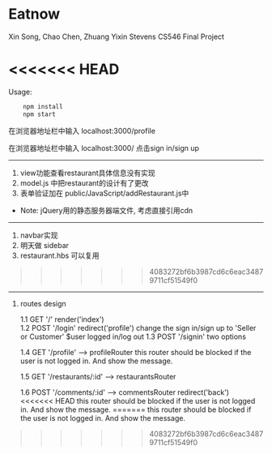 # Eatnow

Xin Song, Chao Chen, Zhuang Yixin
Stevens CS546 Final Project

<<<<<<< HEAD
=======
Usage: 

```javascript
    npm install 
    npm start
```
在浏览器地址栏中输入 localhost:3000/profile        

在浏览器地址栏中输入 localhost:3000/  点击sign in/sign up

---

1. view功能查看restaurant具体信息没有实现 
2. model.js 中把restaurant的设计有了更改
3. 表单验证加在 public/JavaScript/addRestaurant.js中

* Note: jQuery用的静态服务器端文件, 考虑直接引用cdn

--- 

1. navbar实现
2. 明天做 sidebar 
3. restaurant.hbs 可以复用

>>>>>>> 4083272bf6b3987cd6c6eac34879711cf51549f0
---

1. routes design

    1.1 GET  '/'        render('index')  
    1.2 POST '/login'   redirect('profile') change the sign in/sign up to 'Seller or Customer' $user logged in/log out 
    1.3 POST '/signin'  two options
    
    1.4 GET  '/profile' --> profileRouter
        this router should be blocked if the user is not logged in. And show the message.

    1.5 GET  '/restaurants/:id' --> restaurantsRouter

    1.6 POST  '/comments/:id'   --> commentsRouter 
        redirect('back')
<<<<<<< HEAD
        this router should be blocked if the user is not logged in. And show the message.
=======
        this router should be blocked if the user is not logged in. And show the message.
>>>>>>> 4083272bf6b3987cd6c6eac34879711cf51549f0
